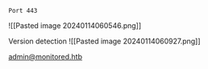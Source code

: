 
	Port 443

![[Pasted image 20240114060546.png]]

Version detection
![[Pasted image 20240114060927.png]]
	
admin@monitored.htb